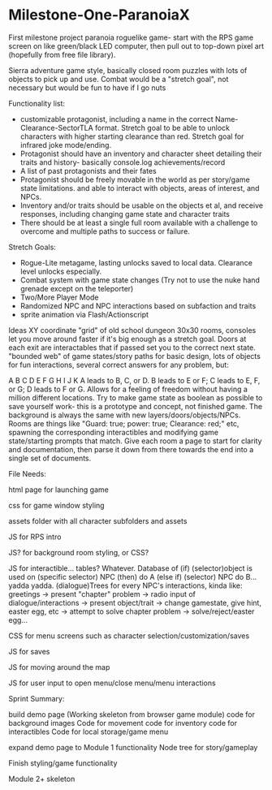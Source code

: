 # Milestone-One-ParanoiaX
First milestone project
paranoia roguelike game- start with the RPS game screen on like green/black LED computer, then pull out to top-down pixel art (hopefully from free file library).

Sierra adventure game style, basically closed room puzzles with lots of objects to pick up and use. Combat would be a "stretch goal", not necessary but would be fun to have if I go nuts

Functionality list:
- customizable protagonist, including a name in the correct Name-Clearance-SectorTLA format. Stretch goal to be able to unlock characters with higher starting clearance than red. Stretch goal for infrared joke mode/ending.
- Protagonist should have an inventory and character sheet detailing their traits and history- basically console.log achievements/record
- A list of past protagonists and their fates
- Protagonist should be freely movable in the world as per story/game state limitations. and able to interact with objects, areas of interest, and NPCs.
- Inventory and/or traits should be usable on  the objects et al, and receive responses, including changing game state and character traits
- There should be at least a single full room available with a challenge to overcome and multiple paths to success or failure. 


Stretch Goals:
- Rogue-Lite metagame, lasting unlocks saved to local data. Clearance level unlocks especially. 
- Combat system with game state changes (Try not to use the nuke hand grenade except on the teleporter)
- Two/More Player Mode
- Randomized NPC and NPC interactions based on subfaction and traits
- sprite animation via Flash/Actionscript

Ideas
XY coordinate "grid" of old school dungeon 30x30 rooms, consoles let you move around faster if it's big enough as a stretch goal. Doors at each exit are interactables that if passed set you to the correct next state. 
"bounded web" of game states/story paths for basic design, lots of objects for fun interactions, several correct answers for any problem, but:

A
B    C    D
E    F    G
H    I    J
K
A leads to B, C, or D. B leads to E or F; C leads to E, F, or G; D leads to F or G. Allows for a feeling of freedom without having a million different locations.
Try to make game state as boolean as possible to save yourself work- this is a prototype and concept, not finished game. The background is always the same with new layers/doors/objects/NPCs. Rooms are things like "Guard: true; power: true; Clearance: red;" etc, spawning the corresponding interactibles and modifying game state/starting prompts that match. 
Give each room a page to start for clarity and documentation, then parse it down from there towards the end into a single set of documents. 







File Needs:

html page for launching game

css for game window styling

assets folder with all character subfolders and assets

JS for RPS intro

JS? for background room styling, or CSS?

JS for interactible... tables? Whatever. Database of (if) (selector)object is used on (specific selector) NPC (then) do A (else if) (selector) NPC do B... yadda yadda. (dialogue)Trees for every NPC's interactions, kinda like:
greetings -> present "chapter" problem -> radio input of dialogue/interactions -> present object/trait -> change gamestate, give hint, easter egg, etc -> attempt to solve chapter problem -> solve/reject/easter egg...

CSS for menu screens such as character selection/customization/saves

JS for saves

JS for moving around the map

JS for user input to open menu/close menu/menu interactions



Sprint Summary:

build demo page (Working skeleton from browser game module)
    code for background images
    Code for movement
    code for inventory
    code for interactibles
    Code for local storage/game menu

expand demo page to Module 1 functionality
    Node tree for story/gameplay 

Finish styling/game functionality

Module 2+ skeleton


    
